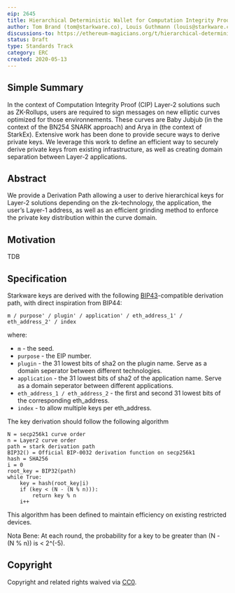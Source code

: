 ```yaml
---
eip: 2645
title: Hierarchical Deterministic Wallet for Computation Integrity Proof (CIP) Layer-2
author: Tom Brand (tom@starkware.co), Louis Guthmann (louis@starkware.co)
discussions-to: https://ethereum-magicians.org/t/hierarchical-deterministic-wallet-for-computation-integrity-proof-cip-layer-2/4286
status: Draft
type: Standards Track 
category: ERC
created: 2020-05-13
---
```


## Simple Summary
In the context of Computation Integrity Proof (CIP) Layer-2 solutions such as ZK-Rollups, users are required to sign messages on new elliptic curves optimized for those environnements. These curves are Baby Jubjub (in the context of the BN254 SNARK approach) and Arya in (the context of StarkEx). Extensive work has been done to provide secure ways to derive private keys. We leverage this work to define an efficient way to securely derive private keys from existing infrastructure, as well as creating domain separation between Layer-2 applications.

## Abstract
We provide a Derivation Path allowing a user to derive hierarchical keys for Layer-2 solutions depending on the zk-technology, the application, the user’s Layer-1 address, as well as an efficient grinding method to enforce the private key distribution within the curve domain.

## Motivation
TDB

## Specification
Starkware keys are derived with the following [BIP43](https://github.com/bitcoin/bips/blob/master/bip-0043.mediawiki)-compatible derivation path, with direct inspiration from BIP44:
```
m / purpose' / plugin' / application' / eth_address_1' / eth_address_2' / index
```
where:
* `m` - the seed.
* `purpose` - the EIP number.
* `plugin` - the 31 lowest bits of sha2 on the plugin name. Serve as a domain seperator between different technologies.
* `application` - the 31 lowest bits of sha2 of the application name. Serve as a domain seperator between different applications.
* `eth_address_1 / eth_address_2` - the first and second 31 lowest bits of the corresponding eth_address.
* `index` - to allow multiple keys per eth_address.

The key derivation should follow the following algorithm
```
N = secp256k1 curve order
n = Layer2 curve order								
path = stark derivation path
BIP32() = Official BIP-0032 derivation function on secp256k1
hash = SHA256
i = 0
root_key = BIP32(path)
while True:
	key = hash(root_key|i)
	if (key < (N - (N % n))):
		return key % n
	i++
```
This algorithm has been defined to maintain efficiency on existing restricted devices. 

Nota Bene: At each round, the probability for a key to be greater than (N - (N % n)) is < 2^(-5).

## Copyright
Copyright and related rights waived via [CC0](https://creativecommons.org/publicdomain/zero/1.0/).
